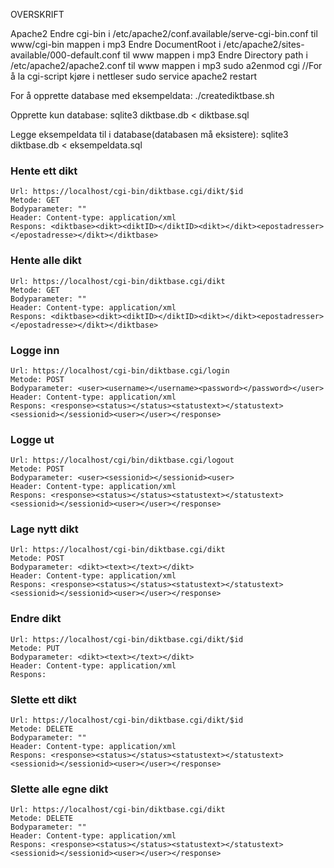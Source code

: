 OVERSKRIFT

Apache2
Endre cgi-bin i /etc/apache2/conf.available/serve-cgi-bin.conf til www/cgi-bin mappen i mp3
Endre DocumentRoot i /etc/apache2/sites-available/000-default.conf til www mappen i mp3
Endre Directory path i /etc/apache2/apache2.conf til www mappen i mp3
sudo a2enmod cgi //For å la cgi-script kjøre i nettleser
sudo service apache2 restart

For å opprette database med eksempeldata:
./creatediktbase.sh

Opprette kun database:
sqlite3 diktbase.db < diktbase.sql

Legge eksempeldata til i database(databasen må eksistere):
sqlite3 diktbase.db < eksempeldata.sql



### Hente ett dikt
```
Url: https://localhost/cgi-bin/diktbase.cgi/dikt/$id
Metode: GET
Bodyparameter: ""
Header: Content-type: application/xml
Respons: <diktbase><dikt><diktID></diktID><dikt></dikt><epostadresser></epostadresse></dikt></diktbase>
```

### Hente alle dikt
```
Url: https://localhost/cgi-bin/diktbase.cgi/dikt
Metode: GET
Bodyparameter: "" 
Header: Content-type: application/xml
Respons: <diktbase><dikt><diktID></diktID><dikt></dikt><epostadresser></epostadresse></dikt></diktbase>
```

### Logge inn
```
Url: https://localhost/cgi-bin/diktbase.cgi/login
Metode: POST
Bodyparameter: <user><username></username><password></password></user> 
Header: Content-type: application/xml
Respons: <response><status></status><statustext></statustext><sessionid></sessionid><user></user></response>
```

### Logge ut
```
Url: https://localhost/cgi/bin/diktbase.cgi/logout
Metode: POST
Bodyparameter: <user><sessionid></sessionid><user> 
Header: Content-type: application/xml
Respons: <response><status></status><statustext></statustext><sessionid></sessionid><user></user></response>
```

### Lage nytt dikt
```
Url: https://localhost/cgi-bin/diktbase.cgi/dikt
Metode: POST
Bodyparameter: <dikt><text></text></dikt>
Header: Content-type: application/xml
Respons: <response><status></status><statustext></statustext><sessionid></sessionid><user></user></response>
```

### Endre dikt
```
Url: https://localhost/cgi-bin/diktbase.cgi/dikt/$id
Metode: PUT
Bodyparameter: <dikt><text></text></dikt>
Header: Content-type: application/xml
Respons: 
```

### Slette ett dikt
```
Url: https://localhost/cgi-bin/diktbase.cgi/dikt/$id
Metode: DELETE
Bodyparameter: ""
Header: Content-type: application/xml
Respons: <response><status></status><statustext></statustext><sessionid></sessionid><user></user></response>
```

### Slette alle egne dikt
```
Url: https://localhost/cgi-bin/diktbase.cgi/dikt
Metode: DELETE
Bodyparameter: ""
Header: Content-type: application/xml
Respons: <response><status></status><statustext></statustext><sessionid></sessionid><user></user></response>
```
